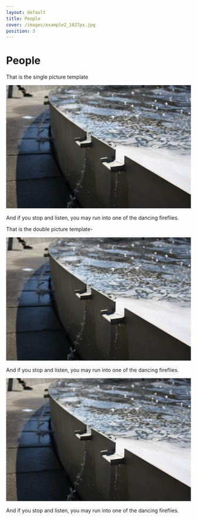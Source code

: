 ```yaml
---
layout: default
title: People
cover: /images/example2_1027px.jpg
position: 3
---
```


<script>
  $(document).ready( function () {

  $('div.photo').hover(
      function () {
        $(this).find('p').fadeToggle();
      }
    );
  });

</script>

# People

That is the single picture template

<div class="photo">
  <img src="/images/example1_1027px.jpg"/>
  <p>And if you stop and listen, you may run into one of the dancing fireflies.</p>
</div>

That is the double picture template-

<div class="photo">

  <div class="left">
    <img src="/images/example1_1027px.jpg"/>
    <p>And if you stop and listen, you may run into one of the dancing fireflies.</p>
  </div>

  <div class="right">
    <img src="/images/example1_1027px.jpg"/>
    <p>And if you stop and listen, you may run into one of the dancing fireflies.</p>
  </div>

</div>
